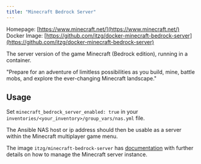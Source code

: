 ```yaml
---
title: "Minecraft Bedrock Server"
---
```


Homepage: [https://www.minecraft.net/](https://www.minecraft.net/)
Docker Image: [https://github.com/itzg/docker-minecraft-bedrock-server](https://github.com/itzg/docker-minecraft-bedrock-server)

The server version of the game Minecraft (Bedrock edition), running in a container.

"Prepare for an adventure of limitless possibilities as you build, mine, battle mobs, and explore the ever-changing Minecraft landscape."

## Usage

Set `minecraft_bedrock_server_enabled: true` in your `inventories/<your_inventory>/group_vars/nas.yml` file.

The Ansible NAS host or ip address should then be usable as a server within the Minecraft multiplayer game menu.

The image `itzg/minecraft-bedrock-server` has [documentation](https://github.com/itzg/docker-minecraft-bedrock-server) with further details on how to manage the Minecraft server instance.
